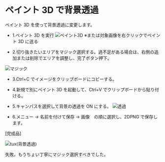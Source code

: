 # ペイント 3D で背景透過

ペイント 3D を使って背景透過に変更します。

- 1.ペイント 3D を実行
  ![ペイント3D](https://user-images.githubusercontent.com/49807271/219023647-09d0626f-d2fb-4d68-9e39-90075218faec.png)
  ※または対象画像を右クリックでペイント 3D に送る

- 2.切り抜きたいエリアをマジック選択する。過不足がある場合は、右側の追加または削除でエリアを調整し、完了ボタン押下。

![マジック](https://user-images.githubusercontent.com/49807271/219025467-b4dfedc1-66ad-4687-b30b-98974857b018.png)

- 3.Ctrl+C でイメージをクリップボードにコピーする。

- 4.新規で別にペイント 3D を起動して、Ctrl+V でクリップボードから貼り付ける。

- 5.キャンパスを選択して背景の透過を ON にする。
  ![透過](https://user-images.githubusercontent.com/49807271/219026305-6b44ef4a-ebd7-4332-879b-204c71313810.png)

* 6.メニュー -> 名前を付けて保存 -> 画像　の順に選択し、2DPNG で保存します。

[完成品]

![tux(背景透過)](https://user-images.githubusercontent.com/49807271/219026972-a7d6b8bf-b11d-4d88-a401-c91f7dacb6f1.png)

失敗。もうちょい丁寧にマジック選択すべきでした。
